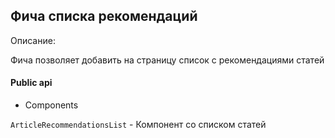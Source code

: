 ## Фича списка рекомендаций

Описание:

Фича позволяет добавить на страницу список с рекомендациями статей

#### Public api

- Components

`ArticleRecommendationsList` - Компонент со списком статей
